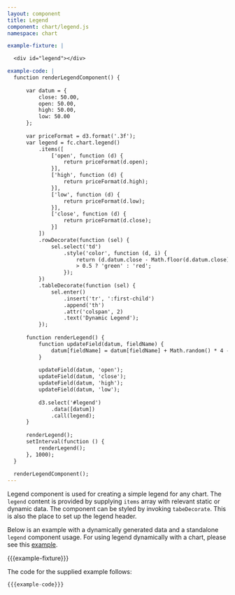 ```yaml
---
layout: component
title: Legend
component: chart/legend.js
namespace: chart

example-fixture: |

  <div id="legend"></div>

example-code: |
  function renderLegendComponent() {
  
      var datum = {
          close: 50.00,
          open: 50.00,
          high: 50.00,
          low: 50.00
      };
  
      var priceFormat = d3.format('.3f');
      var legend = fc.chart.legend()
          .items([
              ['open', function (d) {
                  return priceFormat(d.open);
              }],
              ['high', function (d) {
                  return priceFormat(d.high);
              }],
              ['low', function (d) {
                  return priceFormat(d.low);
              }],
              ['close', function (d) {
                  return priceFormat(d.close);
              }]
          ])
          .rowDecorate(function (sel) {
              sel.select('td')
                  .style('color', function (d, i) {
                      return (d.datum.close - Math.floor(d.datum.close)) 
                      > 0.5 ? 'green' : 'red';
                  });
          })
          .tableDecorate(function (sel) {
              sel.enter()
                  .insert('tr', ':first-child')
                  .append('th')
                  .attr('colspan', 2)
                  .text('Dynamic Legend');
          });
  
      function renderLegend() {
          function updateField(datum, fieldName) {
              datum[fieldName] = datum[fieldName] + Math.random() * 4 - 2;
          }
  
          updateField(datum, 'open');
          updateField(datum, 'close');
          updateField(datum, 'high');
          updateField(datum, 'low');
  
          d3.select('#legend')
              .data([datum])
              .call(legend);
      }
  
      renderLegend();
      setInterval(function () {
          renderLegend();
      }, 1000);
  }
  
  renderLegendComponent();
---
```


Legend component is used for creating a simple legend for any chart. The `legend` content is provided by supplying 
`items` array with relevant static or dynamic data. The component can be styled by invoking `tabeDecorate`. This is
also the place to set up the legend header. 

Below is an example with a dynamically generated data and a standalone
`legend` component usage. For using legend dynamically with a chart, please see this [example](../../examples/yahoo-finance-chart/).


{{{example-fixture}}}


The code for the supplied example follows:

```js
{{{example-code}}}
```



<script type="text/javascript">
(function() {
  {{{example-code}}}
}());
</script>

